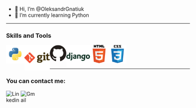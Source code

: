 - 👋 Hi, I’m @OleksandrGnatiuk
- 🌱 I’m currently learning Python

---
### Skills and Tools

[<img align="left" alt="Python" width="50px" src="https://raw.githubusercontent.com/github/explore/80688e429a7d4ef2fca1e82350fe8e3517d3494d/topics/python/python.png" />][Python]
[<img align="left" alt="GIT" width="70px" src="https://raw.githubusercontent.com/github/explore/80688e429a7d4ef2fca1e82350fe8e3517d3494d/topics/git/git.png" />][GIT]
[<img align="left" alt="GitHub" width="45px" src="https://raw.githubusercontent.com/github/explore/89bdd9644f44d1b12180fd512b95574fe4c54617/topics/github-api/github-api.png" />][GitHub]
[<img align="left" alt="Django" width="65px" src="https://raw.githubusercontent.com/github/explore/7456fdff59816d37ef383a6c8f32a26ff7332db2/topics/django/django.png" />][Django]
[<img align="left" alt="HTML" width="50px" src="https://raw.githubusercontent.com/github/explore/80688e429a7d4ef2fca1e82350fe8e3517d3494d/topics/html/html.png" />][HTML]
[<img align="left" alt="CSS" width="50px" src="https://raw.githubusercontent.com/github/explore/80688e429a7d4ef2fca1e82350fe8e3517d3494d/topics/css/css.png" />][CSS]

<br />
<br />
<br />

---

### You can contact me:

[<img align="left" alt="Linkedin" width="40px" src="https://cdn-icons-png.flaticon.com/128/145/145807.png" />][Linkedin]
[<img align="left" alt="Gmail" width="40px" src="https://cdn-icons-png.flaticon.com/128/5968/5968534.png" />][Gmail]

[Gmail]:mailto:oleksandr.gnatiuk@gmail.com
[Linkedin]:https://linkedin.com/in/oleksandr-gnatiuk-a34b1b216
[Python]:https://www.python.org/
[GIT]:https://git-scm.com/
[GitHub]:https://github.com/
[Django]:https://github.com/django/django
[HTML]:https://www.w3.org/html/
[CSS]:https://www.w3.org/Style/CSS/Overview.en.html

<!---
OleksandrGnatiuk/OleksandrGnatiuk is a ✨ special ✨ repository because its `README.md` (this file) appears on your GitHub profile.
You can click the Preview link to take a look at your changes.
--->
